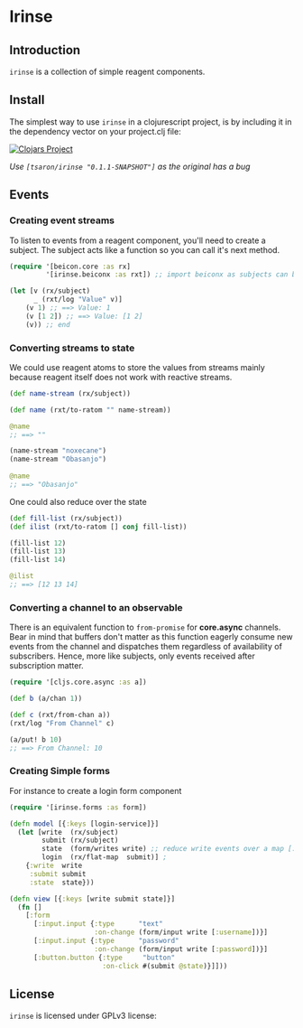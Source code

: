 # Irinse

## Introduction
`irinse` is a collection of simple reagent components.

## Install
The simplest way to use `irinse` in a clojurescript project, is by including it in the dependency vector on your project.clj file:


[![Clojars Project](https://img.shields.io/clojars/v/tsaron/components.svg)](https://clojars.org/tsaron/components)

*Use `[tsaron/irinse "0.1.1-SNAPSHOT"]` as the original has a bug*

## Events

### Creating event streams
To listen to events from a reagent component, you'll need to create a subject. The subject acts like a function so you can call it's next method.

```clojure
(require '[beicon.core :as rx]
         '[irinse.beiconx :as rxt]) ;; import beiconx as subjects can be used as functions

(let [v (rx/subject)
      _ (rxt/log "Value" v)]
    (v 1) ;; ==> Value: 1
    (v [1 2]) ;; ==> Value: [1 2]
    (v)) ;; end
```


### Converting streams to state
We could use reagent atoms to store the values from streams mainly because reagent itself does not work with reactive streams.

```clojure
(def name-stream (rx/subject))

(def name (rxt/to-ratom "" name-stream))

@name 
;; ==> ""

(name-stream "noxecane")
(name-stream "Obasanjo")
 
@name
;; ==> "Obasanjo"
```

One could also reduce over the state
```clojure
(def fill-list (rx/subject))
(def ilist (rxt/to-ratom [] conj fill-list))

(fill-list 12)
(fill-list 13)
(fill-list 14)

@ilist
;; ==> [12 13 14]
```

### Converting a channel to an observable
There is an equivalent function to `from-promise` for **core.async** channels. Bear in mind that buffers don't matter
as this function eagerly consume new events from the channel and dispatches them regardless of availability of
subscribers. Hence, more like subjects, only events received after subscription matter. 
```clojure
(require '[cljs.core.async :as a])

(def b (a/chan 1))

(def c (rxt/from-chan a))
(rxt/log "From Channel" c)

(a/put! b 10)
;; ==> From Channel: 10
```

### Creating Simple forms
For instance to create a login form component
```clojure
(require '[irinse.forms :as form])

(defn model [{:keys [login-service]}]
  (let [write  (rx/subject)
        submit (rx/subject)
        state  (form/writes write) ;; reduce write events over a map [:name :value]
        login  (rx/flat-map  submit)] ;
    {:write  write
     :submit submit
     :state  state}))

(defn view [{:keys [write submit state]}]
  (fn []
    [:form
      [:input.input {:type      "text"
                     :on-change (form/input write [:username])}]
      [:input.input {:type      "password"
                     :on-change (form/input write [:password])}]
      [:button.button {:type     "button"
                       :on-click #(submit @state)}]]))
```

## License

`irinse` is licensed under GPLv3 license:
